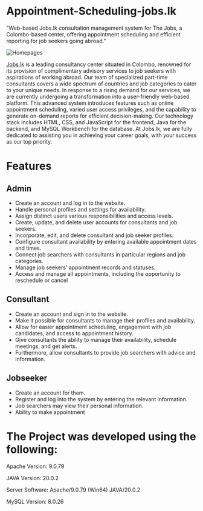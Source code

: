 # Appointment-Scheduling-jobs.lk
"Web-based Jobs.lk consultation management system for The Jobs, a Colombo-based center, offering appointment scheduling and efficient reporting for job seekers going abroad."

![Homepages](https://github.com/SivalingamDharuhjan/Appointment-Scheduling-jobs.lk/assets/135720822/bc4bef51-2abf-483e-89e8-0ecb04300b17)

<a href="(https://github.com/SivalingamDharuhjan/Appointment-Scheduling-jobs.lk/tree/master)">Jobs.lk</a> is a leading consultancy center situated in Colombo, renowned for its provision of complimentary advisory services to job seekers with aspirations of working abroad. Our team of specialized part-time consultants covers a wide spectrum of countries and job categories to cater to your unique needs. In response to a rising demand for our services, we are currently undergoing a transformation into a user-friendly web-based platform. This advanced system introduces features such as online appointment scheduling, varied user access privileges, and the capability to generate on-demand reports for efficient decision-making. Our technology stack includes HTML, CSS, and JavaScript for the frontend, Java for the backend, and MySQL Workbench for the database. At Jobs.lk, we are fully dedicated to assisting you in achieving your career goals, with your success as our top priority.

# Features
## Admin
* Create an account and log in to the website.
* Handle personal profiles and settings for availability.
* Assign distinct users various responsibilities and access levels.
* Create, update, and delete user accounts for consultants and job seekers.
* Incorporate, edit, and delete consultant and job seeker profiles.
* Configure consultant availability by entering available appointment dates and times.
* Connect job searchers with consultants in particular regions and job categories.
* Manage job seekers' appointment records and statuses.
* Access and manage all appointments, including the opportunity to reschedule or cancel

## Consultant
* Create an account and sign in to the website.
* Make it possible for consultants to manage their profiles and availability.
* Allow for easier appointment scheduling, engagement with job candidates, and access to appointment history.
* Give consultants the ability to manage their availability, schedule meetings, and get alerts.
* Furthermore, allow consultants to provide job searchers with advice and information.

## Jobseeker
* Create an account for them.
* Register and log into the system by entering the relevant information.
* Job searchers may view their personal information.
* Ability to make appointment

# The Project was developed using the following:

Apache Version: 9.0.79

JAVA Version: 20.0.2

Server Software: Apache/9.0.79 (Win64) JAVA/20.0.2

MySQL Version: 8.0.26
